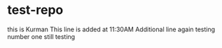 # test-repo
this is Kurman
This line is added at 11:30AM
Additional line again
testing number one 
still testing 

